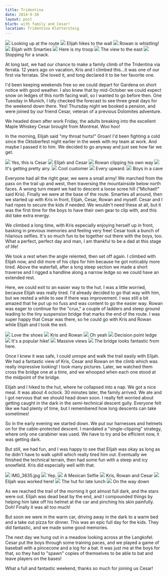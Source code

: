```yaml
---
title: Tridentina
date: 2014-9-30
layout: post
blurb: with family and Cesar!
location: Tridentina Klettersteig
---
```


<a href='https://www.flickr.com/photos/55338612@N00/15360221506'>
<img src='https://farm4.static.flickr.com/3925/15360221506_10a54cb799_b.jpg'></a>
Looking up at the route



<a href='https://www.flickr.com/photos/55338612@N00/15383218025'>
<img src='https://farm3.static.flickr.com/2947/15383218025_59e656ba8e_b.jpg'></a>
Elijah hikes to the wall



<a href='https://www.flickr.com/photos/55338612@N00/15196564110'>
<img src='https://farm4.static.flickr.com/3877/15196564110_9fbbee171a_b.jpg'></a>
Rowan is whistling!



<a href='https://www.flickr.com/photos/55338612@N00/15380064761'>
<img src='https://farm3.static.flickr.com/2945/15380064761_4613b02dfa_b.jpg'></a>
Elijah with Smarties



<a href='https://www.flickr.com/photos/55338612@N00/15196656588'>
<img src='https://farm3.static.flickr.com/2947/15196656588_95458494e1_b.jpg'></a>
Here is my troop



<a href='https://www.flickr.com/photos/55338612@N00/15196503409'>
<img src='https://farm3.static.flickr.com/2944/15196503409_d345cb0003_b.jpg'></a>
The view to the east



<a href='https://www.flickr.com/photos/55338612@N00/15383232575'>
<img src='https://farm3.static.flickr.com/2948/15383232575_3cf8def8df_b.jpg'></a>
Stopping for a snack.



At long last, we had our chance to make a family climb of the Tridentina via
ferrata. 12 years ago on vacation, Kris and I climbed this...it was one of our
first via ferratas. She loved it, and long declared it to be her favorite one.

I'd been keeping weekends free so we could depart for Gardena on short notice
with good weather. I also knew that by mid-October we could expect snow on
ledges of this north facing wall, so I wanted to go before then. One Tuesday in
Munich, I idly checked the forecast to see three great days for the weekend down
there. Yes! Thursday night we booked a pension, and were joined by our friend
Cesar, veteran of a previous Dolomites adventure.

We headed down after work Friday, the adults breaking into the excellent Maple
Whiskey Cesar brought from Montreal. Woo hoo!

In the morning, Elijah said "my throat hurts!" Groan! I'd been fighting a cold
since the Oktoberfest night earlier in the week with my team at work. And maybe
I passed it to him. We decided to go anyway and just see how far we get.

<a href='https://www.flickr.com/photos/55338612@N00/15380073771'>
<img src='https://farm4.static.flickr.com/3928/15380073771_d847d45694_b.jpg'></a>
Yes, this is Cesar



<a href='https://www.flickr.com/photos/55338612@N00/15196510689'>
<img src='https://farm4.static.flickr.com/3862/15196510689_e6e16e569d_b.jpg'></a>
Elijah and Cesar



<a href='https://www.flickr.com/photos/55338612@N00/15382955232'>
<img src='https://farm4.static.flickr.com/3885/15382955232_3bf4701ea2_b.jpg'></a>
Rowan clipping his own way



<a href='https://www.flickr.com/photos/55338612@N00/15382957902'>
<img src='https://farm4.static.flickr.com/3921/15382957902_eb3976fc0a_b.jpg'></a>
It's getting pretty airy.



<a href='https://www.flickr.com/photos/55338612@N00/15196765317'>
<img src='https://farm3.static.flickr.com/2945/15196765317_f5715daa91_b.jpg'></a>
Cool customer



<a href='https://www.flickr.com/photos/55338612@N00/15380086941'>
<img src='https://farm4.static.flickr.com/3862/15380086941_6724408d97_b.jpg'></a>
Every upward.



<a href='https://www.flickr.com/photos/55338612@N00/15196683198'>
<img src='https://farm4.static.flickr.com/3868/15196683198_68cc45ebd6_b.jpg'></a>
Boys in a cave



Everyone had all the right gear, we were a small army! We marched from the pass
on the trail up and west, then traversing the mountainside below north faces. A
wrong turn meant we had to descent a loose scree hill ("Michael!" said
Kris). Finally we were at the base of the route. Smarties all around, then we
started up with Kris in front, Elijah, Cesar, Rowan and myself. Cesar and I had
ropes to secure the kids if needed. We wouldn't need these at all, but it was
the first time for the boys to have their own gear to clip with, and this did
take extra energy.

We climbed a long time, with Kris especially enjoying herself up in front,
basking in previous memories and feeling very free! Cesar took a bunch of
hilarious selfies. It's so much fun to be together out there with the boys,
too. What a perfect, perfect day and man, I am thankful to be a dad at this
stage of life!

We took a rest when the angle relented, then set off again. I climbed with
Elijah now, and did more of his clips for him because he got noticably more
tired. Above the waterfall, after a long steep section we made a short traverse
and I rigged a handline along a narrow ledge so we could have an extended rest.

Here, we could exit to an easier way to the hut. I was a little worried, because
Elijah was really tired. I'd already decided to go that way with him, but we
rested a while to see if there was improvement. I was still a bit amazed that he
put up no fuss and was content to go the easier way. Rowan was eager to continue
for the "crux," a couple of ladders and steep ground leading to the tiny
suspension bridge that marks the end of the route. I was super happy that Cesar
was there, so he could go with Kris and Rowan while Elijah and I took the exit.

<a href='https://www.flickr.com/photos/55338612@N00/15382966042'>
<img src='https://farm3.static.flickr.com/2949/15382966042_f60c80560e_b.jpg'></a>
Love the shoes



<a href='https://www.flickr.com/photos/55338612@N00/15196685148'>
<img src='https://farm4.static.flickr.com/3920/15196685148_c3565e3e3d_b.jpg'></a>
Kris and Rowan



<a href='https://www.flickr.com/photos/55338612@N00/15382975162'>
<img src='https://farm3.static.flickr.com/2948/15382975162_e9e34c4b8a_b.jpg'></a>
Oh yeah



<a href='https://www.flickr.com/photos/55338612@N00/15382978062'>
<img src='https://farm4.static.flickr.com/3849/15382978062_927bac737c_b.jpg'></a>
Decision point ledge



<a href='https://www.flickr.com/photos/55338612@N00/15196695818'>
<img src='https://farm4.static.flickr.com/3883/15196695818_2afc4097f7_b.jpg'></a>
It's a popular hike!



<a href='https://www.flickr.com/photos/55338612@N00/15196788217'>
<img src='https://farm3.static.flickr.com/2944/15196788217_3efb243d09_b.jpg'></a>
Massive views



<a href='https://www.flickr.com/photos/55338612@N00/15360280946'>
<img src='https://farm3.static.flickr.com/2948/15360280946_58da5b9b9f_b.jpg'></a>
The bridge looks fantastic from here.



Once I knew it was safe, I could unrope and walk the trail easily with
Elijah. We had a fantastic view of Kris, Cesar and Rowan on the climb which was
really impressive looking! I took many pictures. Later, we watched them cross
the bridge one at a time, and we whooped when each one stood at the midpoint of
the bridge.

Elijah and I hiked to the hut, where he collapsed into a nap. We got a nice
meal. It was about 4 oclock. 30 minutes later, the family arrived. We ate and I
got nervous that we should head down soon. I really felt worried about getting
caught in the dark in the semi-technical descent gully. Everyone felt like we
had plenty of time, but I remembered how long descents can take sometimes!

So in the early evening we started down. We put our harnesses and helmets on for
the cable-protected descent. I mandated a "single-clipping" strategy, where only
one carabiner was used. We have to try and be efficient now, it was getting
dark.

But still, we had fun, and I was happy to see that Elijah was okay as long as he
didn't have to walk uphill which really tired him out. Eventually we finished
the technical terrain, then had some fun with a steep and icy snowfield. Kris
did especially well with that.

<a href='https://www.flickr.com/photos/55338612@N00/15196614970'>
<img src='https://farm3.static.flickr.com/2948/15196614970_f3d5872306_b.jpg'></a>
IMG_3635.jpg



<a href='https://www.flickr.com/photos/55338612@N00/15196795287'>
<img src='https://farm3.static.flickr.com/2943/15196795287_b9885bd92b_b.jpg'></a>
Yep.



<a href='https://www.flickr.com/photos/55338612@N00/15196797827'>
<img src='https://farm3.static.flickr.com/2946/15196797827_00ba3a5959_b.jpg'></a>
A Mexican Selfie



<a href='https://www.flickr.com/photos/55338612@N00/15196800317'>
<img src='https://farm3.static.flickr.com/2945/15196800317_c0230f064f_b.jpg'></a>
Kris, Rowan and Cesar



<a href='https://www.flickr.com/photos/55338612@N00/15382997962'>
<img src='https://farm3.static.flickr.com/2946/15382997962_a782c3ca10_b.jpg'></a>
Elijah was worked here!



<a href='https://www.flickr.com/photos/55338612@N00/15196558679'>
<img src='https://farm3.static.flickr.com/2947/15196558679_d2ee750cb3_b.jpg'></a>
The hut for late lunch



<a href='https://www.flickr.com/photos/55338612@N00/15196630390'>
<img src='https://farm4.static.flickr.com/3853/15196630390_05fa12ece7_b.jpg'></a>
On the way down



As we reached the trail of the morning it got almost full dark, and the stars
were out. Elijah was dead beat by the end, and I compounded things by helping
him take off his helmet at the car and pinching his skin painfully. Doh! Finally
it was all too much!

But soon we were in the warm car, driving away in the dark to a warm bed and a
take out pizza for dinner. This was an epic full day for the kids. They did
fantastic, and we made some good memories.

The next day we hung out in a meadow looking across at the Langkofel. Cesar put
the boys through some training paces, and we played a game of baseball with a
pincecone and a log for a bat. It was just me at the boys for that, so they had
to "spawn" copies of themselves to be able to bat and leave players on the
bases!

What a full and fantastic weekend, thanks so much for joining us Cesar!



